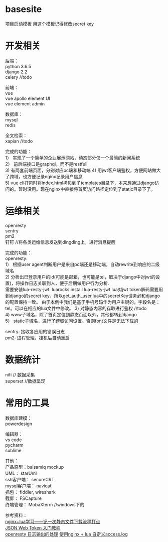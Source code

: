 # basesite
项目启动模板
用这个模板记得修改secret key

# 开发相关  
后端：  
python 3.6.5  
django 2.2  
celery  //todo  


前端：  
vue  
vue apollo
element UI  
vue element admin  


数据库：  
mysql  
redis  

全文检索：  
xapian //todo 


完成的功能：  
1） 实现了一个简单的企业展示网站，动态部分仅一个最简的新闻系统   
2） 前后端接口是graphql，而不是restfull  
3)  有两套前端页面，分别对应pc端和移动端 
4)  用jwt客户端鉴权，方便网站做大了跨域，也方便记录nginx记录用户信息  
5)  vue cli打包时将index.html拷贝到了templates目录下，本来想通过django访问的。暂时没用。现在nginx中直接将首页访问路径定位到了static目录下了。


# 运维相关
openresty  
sentry  
pm2  
钉钉 //将各类运维信息发送到dingding上，进行消息提醒  

完成的功能：  
openresty:  
1） 根据user agent判断用户是来自pc端还是移动端，自动rewrite到响应的二级域名  
2)  分析出已登录用户的id(可能是邮箱，也可能是tel，取决于django中对jwt的设置)，将操作日志关联到人，便于后期做用户行为分析.   
需要安装lua-resty-jwt: luarocks install lua-resty-jwt
lua对jwt token解码需要用到django的secret key，所以get_auth_user.lua中的secretKey请务必和django的配置保持一致。
由于本例中我们是基于手机号码作为用户主键的，字段名是：tel。可以在相应的lua文件中修改。
3)  对静态内容的存取进行鉴权 //todo  
4)  www子域名，除了首页定位到静态页面以外，其他都转到django  
5）  static子域名，进行了跨域访问设置。否则font文件是无法下载的

sentry:  接收各应用的错误日志  
pm2: 进程管理，挂机后自动重启  

# 数据统计
nifi  // 数据采集  
superset  //数据呈现  


# 常用的工具
数据库建模：  
powerdesign  

编辑器：  
vs code  
pycharm  
sublime  

其他：  
产品原型：balsamiq mockup  
UML：  starUml  
ssh客户端： secureCRT  
mysql客户端：  navicat  
抓包：  fiddler,  wireshark  
截屏：  FSCapture  
终端管理：  MobaXterm   //windows下的  


参考资料：  
[nginx+lua学习——记一次静态文件下载流程打点](https://www.jianshu.com/p/4fd8c2ad0223)  
[JSON Web Token 入门教程](https://www.ruanyifeng.com/blog/2018/07/json_web_token-tutorial.html)  
[openresty 日志输出的处理](https://zhuanlan.zhihu.com/p/37736874)
[使用nginx + lua 自定义access.log](https://bikong0411.github.io/2015/11/05/ngx-lua-custom-access-log-format.html)